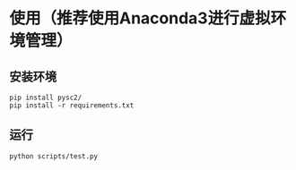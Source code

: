 # 使用（推荐使用Anaconda3进行虚拟环境管理）
## 安装环境
```
pip install pysc2/
pip install -r requirements.txt

```
## 运行
```
python scripts/test.py
```
